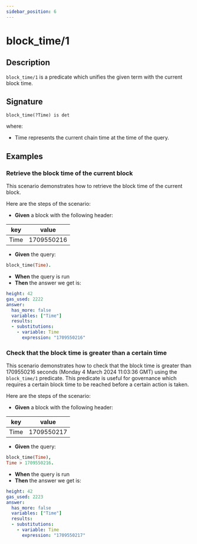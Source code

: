 ```yaml
---
sidebar_position: 6
---
```

[//]: # (This file is auto-generated. Please do not modify it yourself.)

# block_time/1

## Description

`block_time/1` is a predicate which unifies the given term with the current block time.

## Signature

```text
block_time(?Time) is det
```

where:

- Time represents the current chain time at the time of the query.

## Examples

### Retrieve the block time of the current block

This scenario demonstrates how to retrieve the block time of the current block.

Here are the steps of the scenario:

- **Given** a block with the following header:

| key | value |
| --- | ----- |
| Time | 1709550216 |

- **Given** the query:

```  prolog
block_time(Time).
```

- **When** the query is run
- **Then** the answer we get is:

```  yaml
height: 42
gas_used: 2222
answer:
  has_more: false
  variables: ["Time"]
  results:
  - substitutions:
    - variable: Time
      expression: "1709550216"
```

### Check that the block time is greater than a certain time

This scenario demonstrates how to check that the block time is greater than 1709550216 seconds (Monday 4 March 2024 11:03:36 GMT)
using the `block_time/1` predicate. This predicate is useful for governance which requires a certain block time to be
reached before a certain action is taken.

Here are the steps of the scenario:

- **Given** a block with the following header:

| key | value |
| --- | ----- |
| Time | 1709550217 |

- **Given** the query:

```  prolog
block_time(Time),
Time > 1709550216.
```

- **When** the query is run
- **Then** the answer we get is:

```  yaml
height: 42
gas_used: 2223
answer:
  has_more: false
  variables: ["Time"]
  results:
  - substitutions:
    - variable: Time
      expression: "1709550217"
```
